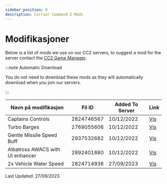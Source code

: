 ```yaml
---
sidebar_position: 0
description: Carrier Command 2 Mods
---
```


# Modifikasjoner
Below is a list of mods we use on our CC2 servers, to suggest a mod for the server contact the <a href="https://trickys.gg/staffteam">CC2 Game Manager</a>.

:::note Automatic Download

You do not need to download these mods as they will automatically download when you join our servers.

:::

| Navn på modifikasjon             | Fil ID     | Added To Server | Link                                                                     |
| -------------------------------- | ---------- | --------------- | ------------------------------------------------------------------------ |
| Captains Controls                | 2824746567 | 10/12/2022      | [Vis](https://steamcommunity.com/sharedfiles/filedetails/?id=2824746567) |
| Turbo Barges                     | 2769055606 | 10/12/2022      | [Vis](https://steamcommunity.com/sharedfiles/filedetails/?id=2769055606) |
| Gentle Missile Speed Buff        | 2937532682 | 10/12/2022      | [Vis](https://steamcommunity.com/sharedfiles/filedetails/?id=2937532682) |
| Albatross AWACS with UI enhancer | 2892401880 | 10/12/2022      | [Vis](https://steamcommunity.com/sharedfiles/filedetails/?id=2892401880) |
| 2x Vehicle Water Speed           | 2824714936 | 27/09/2023      | [Vis](https://steamcommunity.com/sharedfiles/filedetails/?id=2824714936) |

Last Updated: 27/09/2023<!-- AA/TV Missile Rebalance    \[View\](https://steamcommunity.com/sharedfiles/filedetails/?id=2878616785) -->